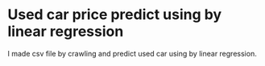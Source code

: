 # Used car price predict using by linear regression


I made csv file by crawling and predict used car using by linear regression.
